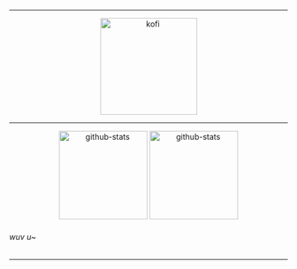 <hr>
<p align="center" width="100%">
    <a href="https://ko-fi.com/soevielofficial"><img height="175px" src="https://i.imgur.com/3MGFecZ.png" target="_blank" alt="kofi"></a>
</p>
<!-- <p align="center" width="100%">
    <img height="175px" src="https://i.imgur.com/W6mUoiN.png" alt="profile">
</p> -->
<hr>
<p align="center" width="100%">
    <img height="160px" src="https://github-readme-stats-git-masterrstaa-rickstaa.vercel.app/api?username=thoinv&theme=radical&hide_border=false&include_all_commits=true&count_private=fals" alt="github-stats">
    <img height="160px" src="https://github-readme-stats-git-masterrstaa-rickstaa.vercel.app/api/top-langs/?username=thoinv&theme=radical&hide_border=false&include_all_commits=true&count_private=false&layout=compact" alt="github-stats">
</p>
<!-- <p align="center" width="100%">
    <img height="175px" src="https://lanyard.cnrad.dev/api/442224069899976707?theme=dark&amp;hideDiscrim=true" alt="discord-status">
</p> -->
<h6 align="left">wuv u~</h6>
<hr>
